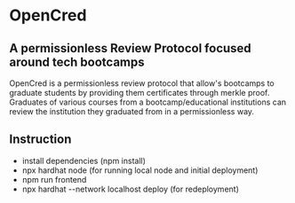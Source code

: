 # OpenCred 

## A permissionless Review Protocol focused around tech bootcamps

  OpenCred is a permissionless review protocol that allow's bootcamps to graduate students by providing them certificates through merkle proof. Graduates of various courses from a bootcamp/educational institutions can review the institution they graduated from in a permissionless way. 


## Instruction

- install dependencies (npm install)
- npx hardhat node (for running local node and initial deployment)
- npm run frontend
- npx hardhat --network localhost deploy (for redeployment)
